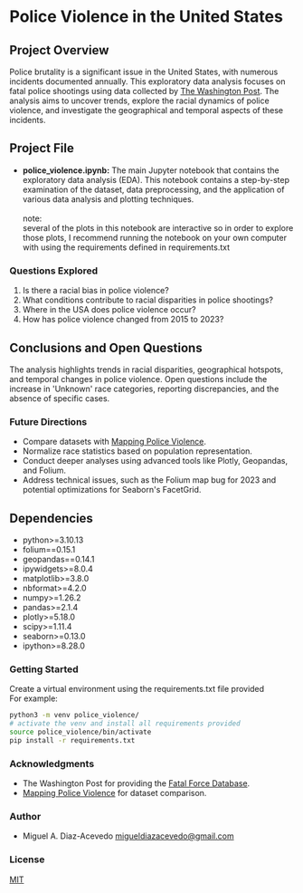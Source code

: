 # Police Violence in the United States

## Project Overview

Police brutality is a significant issue in the United States, with numerous incidents documented annually. This exploratory data analysis focuses on fatal police shootings using data collected by [The Washington Post](https://github.com/washingtonpost/data-police-shootings). The analysis aims to uncover trends, explore the racial dynamics of police violence, and investigate the geographical and temporal aspects of these incidents.

## Project File

- __police_violence.ipynb:__ The main Jupyter notebook that contains the exploratory data analysis (EDA). This notebook contains a step-by-step examination of the dataset, data preprocessing, and the application of various data analysis and plotting techniques. <br><br>
note:<br>several of the plots in this notebook are interactive so in order to explore those plots, I recommend running the notebook on your own computer with using the requirements defined in requirements.txt

### Questions Explored

1. Is there a racial bias in police violence?
2. What conditions contribute to racial disparities in police shootings?
3. Where in the USA does police violence occur?
4. How has police violence changed from 2015 to 2023?

## Conclusions and Open Questions

The analysis highlights trends in racial disparities, geographical hotspots, and temporal changes in police violence. Open questions include the increase in 'Unknown' race categories, reporting discrepancies, and the absence of specific cases.

### Future Directions

- Compare datasets with [Mapping Police Violence](https://mappingpoliceviolence.org/).
- Normalize race statistics based on population representation.
- Conduct deeper analyses using advanced tools like Plotly, Geopandas, and Folium.
- Address technical issues, such as the Folium map bug for 2023 and potential optimizations for Seaborn's FacetGrid.

## Dependencies

- python>=3.10.13
- folium==0.15.1
- geopandas==0.14.1
- ipywidgets>=8.0.4
- matplotlib>=3.8.0
- nbformat>=4.2.0
- numpy>=1.26.2
- pandas>=2.1.4
- plotly>=5.18.0
- scipy>=1.11.4
- seaborn>=0.13.0
- ipython>=8.28.0

### Getting Started

Create a virtual environment using the requirements.txt file provided<br>
For example:

```bash
python3 -m venv police_violence/
# activate the venv and install all requirements provided 
source police_violence/bin/activate
pip install -r requirements.txt
```

### Acknowledgments

- The Washington Post for providing the [Fatal Force Database](https://github.com/washingtonpost/data-police-shootings).
- [Mapping Police Violence](https://mappingpoliceviolence.org/) for dataset comparison.

### Author

- Miguel A. Diaz-Acevedo
<migueldiazacevedo@gmail.com>

### License

[MIT](https://opensource.org/license/mit)
